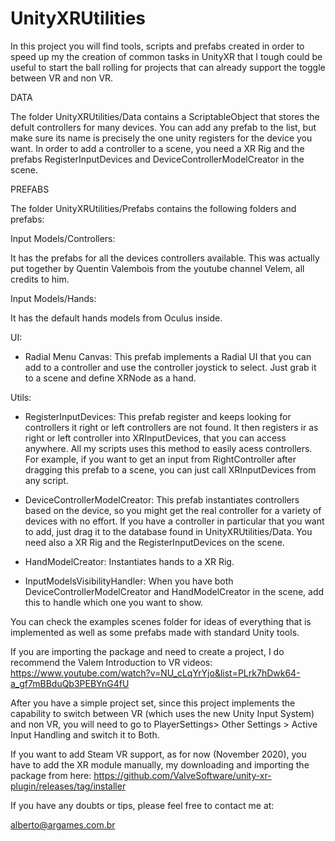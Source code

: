 # UnityXRUtilities
 
In this project you will find tools, scripts and prefabs created in order to speed up my the creation of common tasks in UnityXR that I tough could be useful to start the ball rolling for projects that can already support the toggle between VR and non VR.

DATA

The folder UnityXRUtilities/Data contains a ScriptableObject that stores the defult controllers for many devices. You can add any prefab to the list, but make sure its name is precisely the one unity registers for the device you want.
In order to add a controller to a scene, you need a XR Rig and the prefabs RegisterInputDevices and DeviceControllerModelCreator in the scene.

PREFABS

The folder UnityXRUtilities/Prefabs contains the following folders and prefabs:


Input Models/Controllers:

It has the prefabs for all the devices controllers available. This was actually put together by Quentin Valembois from the youtube channel Velem, all credits to him.

Input Models/Hands:

It has the default hands models from Oculus inside.


UI:

- Radial Menu Canvas: This prefab implements a Radial UI that you can add to a controller and use the controller joystick to select. Just grab it to a scene and define XRNode as a hand.

Utils:

- RegisterInputDevices: This prefab register and keeps looking for controllers it right or left controllers are not found. It then registers ir as right or left controller into XRInputDevices, that you can access anywhere. All my scripts uses this method to easily acess controllers. For example, if you want to get an input from RightController after dragging this prefab to a scene, you can just call XRInputDevices from any script.

- DeviceControllerModelCreator: This prefab instantiates controllers based on the device, so you might get the real controller for a variety of devices with no effort. If you have a controller in particular that you want to add, just drag it to the database found in UnityXRUtilities/Data. You need also a XR Rig and the RegisterInputDevices on the scene.

- HandModelCreator: Instantiates hands to a XR Rig.

- InputModelsVisibilityHandler: When you have both DeviceControllerModelCreator and HandModelCreator in the scene, add this to handle which one you want to show. 


You can check the examples scenes folder for ideas of everything that is implemented as well as some prefabs made with standard Unity tools.

If you are importing the package and need to create a project, I do recommend the Valem Introduction to VR videos:
https://www.youtube.com/watch?v=NU_cLqYrYjo&list=PLrk7hDwk64-a_gf7mBBduQb3PEBYnG4fU

After you have a simple project set, since this project implements the capability to switch between VR (which uses the new Unity Input System) and non VR, you will need to go to PlayerSettings> Other Settings > Active Input Handling and switch it to Both.

If you want to add Steam VR support, as for now (November 2020), you have to add the XR module manually, my downloading and importing the package from here:
https://github.com/ValveSoftware/unity-xr-plugin/releases/tag/installer

If you have any doubts or tips, please feel free to contact me at:

alberto@argames.com.br
